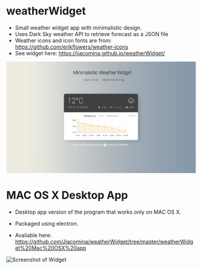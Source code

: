# weatherWidget
 - Small weather widget app with minimalistic design.
 - Uses Dark Sky weather API to retrieve forecast as a JSON file
 - Weather icons and icon fonts are from: https://github.com/erikflowers/weather-icons
 - See widget here: https://jiacomina.github.io/weatherWidget/
 
 ![Screenshot of Widget](https://github.com/Jiacomina/weatherWidget/raw/master/Weather%20Widget%20screenshot.png)
 
 # MAC OS X Desktop App 
 * Desktop app version of the program that works only on MAC OS X. 
 
 * Packaged using electron. 
 
 * Avaliable here: https://github.com/Jiacomina/weatherWidget/tree/master/weatherWidget%20Mac%20OSX%20app
 
 ![Screenshot of Widget](https://github.com/Jiacomina/weatherWidget/raw/master/Desktop%20App%20Screenshot.png)
 
